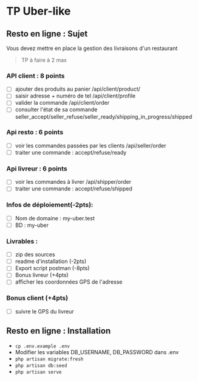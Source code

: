 # TP Uber-like

## Resto en ligne : Sujet

Vous devez mettre en place la gestion des livraisons d'un restaurant

> TP à faire à 2 max

### API client : 8 points

-   [ ] ajouter des produits au panier /api/client/product/
-   [ ] saisir adresse + numéro de tel /api/client/profile
-   [ ] valider la commande /api/client/order
-   [ ] consulter l'état de sa commande seller_accept/seller_refuse/seller_ready/shipping_in_progress/shipped

### Api resto : 6 points

-   [ ] voir les commandes passées par les clients /api/seller/order
-   [ ] traiter une commande : accept/refuse/ready

### Api livreur : 6 points

-   [ ] voir les commandes à livrer /api/shipper/order
-   [ ] traiter une commande : accept/refuse/shipped

### Infos de déploiement(-2pts):

-   [ ] Nom de domaine : my-uber.test
-   [ ] BD : my-uber

### Livrables :

-   [ ] zip des sources
-   [ ] readme d'installation (-2pts)
-   [ ] Export script postman (-8pts)
-   [ ] Bonus livreur (+4pts)
-   [ ] afficher les coordonnées GPS de l'adresse

### Bonus client (+4pts)

-   [ ] suivre le GPS du livreur

## Resto en ligne : Installation

-   `cp .env.example .env`
-   Modifier les variables DB_USERNAME, DB_PASSWORD dans .env
-   `php artisan migrate:fresh`
-   `php artisan db:seed`
-   `php artisan serve`
